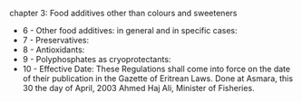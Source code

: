 chapter 3: Food additives other than colours and sweeteners

<ul>
			<li>6 - Other food additives: in general and in specific cases: <ul>
			</ul></li>			<li>7 - Preservatives: <ul>
			</ul></li>			<li>8 - Antioxidants: <ul>
			</ul></li>			<li>9 - Polyphosphates as cryoprotectants: <ul>
			</ul></li>			<li>10 - Effective Date: These Regulations shall come into force on the date of their publication in the Gazette of Eritrean Laws. Done at Asmara, this 30 the day of April, 2003 Ahmed Haj Ali, Minister of Fisheries.<ul>
			</ul></li></ul>